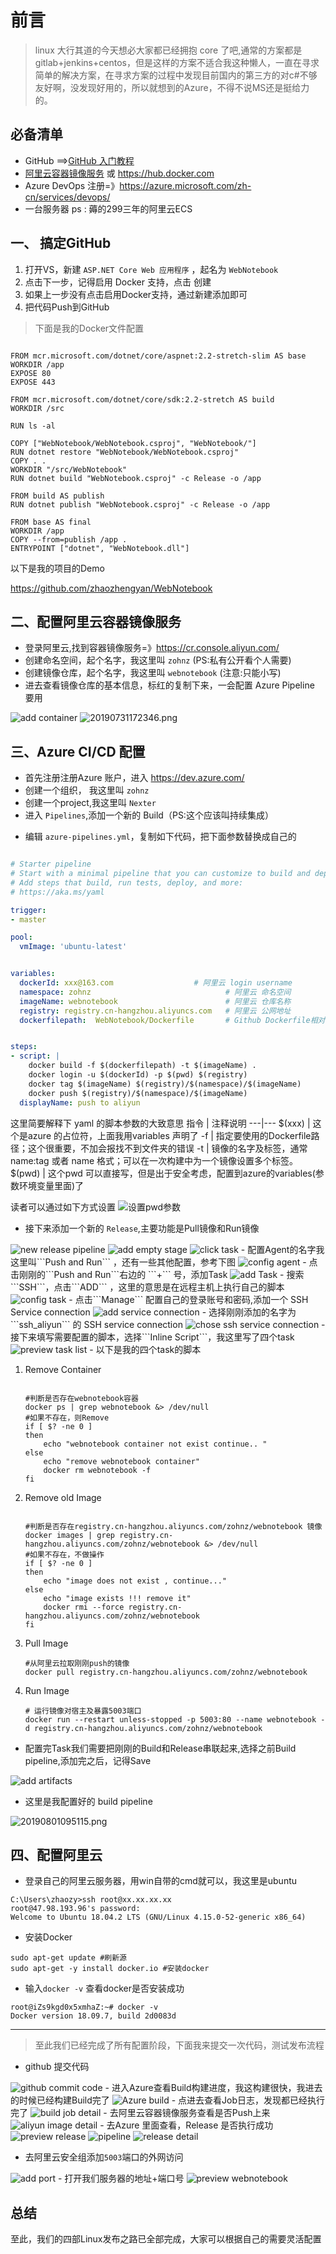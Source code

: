 # 前言

>linux 大行其道的今天想必大家都已经拥抱 core 了吧,通常的方案都是 gitlab+jenkins+centos，但是这样的方案不适合我这种懒人，一直在寻求简单的解决方案，在寻求方案的过程中发现目前国内的第三方的对c#不够友好啊，没发现好用的，所以就想到的Azure，不得不说MS还是挺给力的。

## 必备清单

- GitHub ==>[GitHub 入门教程](https://help.github.com/cn/articles/set-up-git)
- [阿里云容器镜像服务](https://cr.console.aliyun.com/cn-hangzhou/instances/repositories) 或 <https://hub.docker.com>
- Azure DevOps 注册=》<https://azure.microsoft.com/zh-cn/services/devops/>
- 一台服务器 ps : 薅的299三年的阿里云ECS

## 一、 搞定GitHub

1. 打开VS，新建 ```ASP.NET Core Web 应用程序``` ，起名为 ```WebNotebook```
2. 点击下一步，记得启用 Docker 支持，点击 创建
3. 如果上一步没有点击启用Docker支持，通过新建添加即可 
4. 把代码Push到GitHub

> 下面是我的Docker文件配置

```base

FROM mcr.microsoft.com/dotnet/core/aspnet:2.2-stretch-slim AS base
WORKDIR /app
EXPOSE 80
EXPOSE 443

FROM mcr.microsoft.com/dotnet/core/sdk:2.2-stretch AS build
WORKDIR /src

RUN ls -al

COPY ["WebNotebook/WebNotebook.csproj", "WebNotebook/"]
RUN dotnet restore "WebNotebook/WebNotebook.csproj"
COPY . .
WORKDIR "/src/WebNotebook"
RUN dotnet build "WebNotebook.csproj" -c Release -o /app

FROM build AS publish
RUN dotnet publish "WebNotebook.csproj" -c Release -o /app

FROM base AS final
WORKDIR /app
COPY --from=publish /app .
ENTRYPOINT ["dotnet", "WebNotebook.dll"]
```

以下是我的项目的Demo

<https://github.com/zhaozhengyan/WebNotebook>

<!-- <img src="https://github.com/zhaozhengyan/Notebook/raw/master/img/20190731170310.png" alt="20190731170310.png"> -->

## 二、配置阿里云容器镜像服务

- 登录阿里云,找到容器镜像服务=》<https://cr.console.aliyun.com/>
- 创建命名空间，起个名字，我这里叫  ```zohnz``` (PS:私有公开看个人需要)
- 创建镜像仓库，起个名字，我这里叫  ```webnotebook``` (注意:只能小写)
- 进去查看镜像仓库的基本信息，标红的复制下来，一会配置 Azure Pipeline 要用

<img src="https://github.com/zhaozhengyan/Notebook/raw/master/img/20190801141126.png" alt="add container">

<img src="https://github.com/zhaozhengyan/Notebook/raw/master/img/20190731172346.png" alt="20190731172346.png">

## 三、Azure CI/CD 配置

- 首先注册注册Azure 账户，进入 <https://dev.azure.com/>
- 创建一个组织， 我这里叫 ```zohnz```
- 创建一个project,我这里叫 ```Nexter```
- 进入  ```Pipelines```,添加一个新的 Build（PS:这个应该叫持续集成）

<!-- 
<img src="https://github.com/zhaozhengyan/Notebook/raw/master/img/20190731165912.png" alt="点击Pipeline">
<img src="https://github.com/zhaozhengyan/Notebook/raw/master/img/20190731170123.png" alt="New build Pipeline">
<img src="https://github.com/zhaozhengyan/Notebook/raw/master/img/20190731170704.png" alt="选择GitHub">
<img src="https://github.com/zhaozhengyan/Notebook/raw/master/img/20190731170832.png" alt="选择WebNotebook">
<img src="https://github.com/zhaozhengyan/Notebook/raw/master/img/20190731171114.png" alt="选择Asp.Net Core"> -->

- 编辑  ```azure-pipelines.yml```，复制如下代码，把下面参数替换成自己的

```yaml

# Starter pipeline
# Start with a minimal pipeline that you can customize to build and deploy your code.
# Add steps that build, run tests, deploy, and more:
# https://aka.ms/yaml

trigger:
- master

pool:
  vmImage: 'ubuntu-latest'


variables:
  dockerId: xxx@163.com                  # 阿里云 login username
  namespace: zohnz                              # 阿里云 命名空间
  imageName: webnotebook                        # 阿里云 仓库名称
  registry: registry.cn-hangzhou.aliyuncs.com   # 阿里云 公网地址
  dockerfilepath:  WebNotebook/Dockerfile       # Github Dockerfile相对路径


steps:
- script: |
    docker build -f $(dockerfilepath) -t $(imageName) .
    docker login -u $(dockerId) -p $(pwd) $(registry)
    docker tag $(imageName) $(registry)/$(namespace)/$(imageName)
    docker push $(registry)/$(namespace)/$(imageName)
  displayName: push to aliyun

```

这里简要解释下 yaml 的脚本参数的大致意思
指令 | 注释说明
---|---
$(xxx) | 这个是azure 的占位符，上面我用variables 声明了
-f | 指定要使用的Dockerfile路径；这个很重要，不加会报找不到文件夹的错误
-t | 镜像的名字及标签，通常 name:tag 或者 name 格式；可以在一次构建中为一个镜像设置多个标签。
$(pwd) | 这个pwd 可以直接写，但是出于安全考虑，配置到azure的variables(参数环境变量里面)了

读者可以通过如下方式设置
<img src="https://github.com/zhaozhengyan/Notebook/raw/master/img/20190731175832.png" alt="设置pwd参数">

- 接下来添加一个新的 ```Release```,主要功能是Pull镜像和Run镜像
<img src="https://github.com/zhaozhengyan/Notebook/raw/master/img/20190731180209.png" alt="new release pipeline">
<img src="https://github.com/zhaozhengyan/Notebook/raw/master/img/20190731180604.png" alt="add empty stage">
<img src="https://github.com/zhaozhengyan/Notebook/raw/master/img/20190801091512.png" alt="click task">
- 配置Agent的名字我这里叫```Push and Run``` ，还有一些其他配置，参考下图
<img src="https://github.com/zhaozhengyan/Notebook/raw/master/img/20190801091628.png" alt="config agent">
- 点击刚刚的```Push and Run```右边的 ```+``` 号，添加Task
<img src="https://github.com/zhaozhengyan/Notebook/raw/master/img/20190801091802.png" alt="add Task">
- 搜索```SSH```，点击```ADD``` ，这里的意思是在远程主机上执行自己的脚本
<img src="https://github.com/zhaozhengyan/Notebook/raw/master/img/20190801092059.png" alt="config task">
- 点击```Manage``` 配置自己的登录账号和密码,添加一个 SSH Service connection
<img src="https://github.com/zhaozhengyan/Notebook/raw/master/img/20190801092612.png" alt="add service connection">
- 选择刚刚添加的名字为```ssh_aliyun``` 的 SSH service connection
<img src="https://github.com/zhaozhengyan/Notebook/raw/master/img/20190801092810.png" alt="chose ssh service connection">
- 接下来填写需要配置的脚本，选择```Inline Script```，我这里写了四个task
<img src="https://github.com/zhaozhengyan/Notebook/raw/master/img/20190801093302.png" alt="preview task list">
- 以下是我的四个task的脚本

1. Remove Container

    ```shell

    #判断是否存在webnotebook容器
    docker ps | grep webnotebook &> /dev/null
    #如果不存在，则Remove
    if [ $? -ne 0 ]
    then
        echo "webnotebook container not exist continue.. "
    else
        echo "remove webnotebook container"
        docker rm webnotebook -f
    fi

    ```

2. Remove old Image

    ```shell

    #判断是否存在registry.cn-hangzhou.aliyuncs.com/zohnz/webnotebook 镜像
    docker images | grep registry.cn-hangzhou.aliyuncs.com/zohnz/webnotebook &> /dev/null
    #如果不存在，不做操作
    if [ $? -ne 0 ]
    then
        echo "image does not exist , continue..."
    else
        echo "image exists !!! remove it"
        docker rmi --force registry.cn-hangzhou.aliyuncs.com/zohnz/webnotebook
    fi

    ```

3. Pull Image

    ```shell
    #从阿里云拉取刚刚push的镜像
    docker pull registry.cn-hangzhou.aliyuncs.com/zohnz/webnotebook
    ```

4. Run Image

    ```shell
    # 运行镜像对宿主及暴露5003端口
    docker run --restart unless-stopped -p 5003:80 --name webnotebook -d registry.cn-hangzhou.aliyuncs.com/zohnz/webnotebook
    ```

- 配置完Task我们需要把刚刚的Build和Release串联起来,选择之前Build pipeline,添加完之后，记得Save
<img src="https://github.com/zhaozhengyan/Notebook/raw/master/img/20190801094656.png" alt="add artifacts">

- 这里是我配置好的 build pipeline

<img src="https://github.com/zhaozhengyan/Notebook/raw/master/img/20190801095115.png" alt="20190801095115.png">

## 四、配置阿里云

- 登录自己的阿里云服务器，用win自带的cmd就可以，我这里是ubuntu

```shell
C:\Users\zhaozy>ssh root@xx.xx.xx.xx
root@47.98.193.96's password:
Welcome to Ubuntu 18.04.2 LTS (GNU/Linux 4.15.0-52-generic x86_64)
```

- 安装Docker

```shell
sudo apt-get update #刷新源
sudo apt-get -y install docker.io #安装docker
```

- 输入```docker -v``` 查看docker是否安装成功

```shell
root@iZs9kgd0x5xmhaZ:~# docker -v
Docker version 18.09.7, build 2d0083d
```

---

> 至此我们已经完成了所有配置阶段，下面我来提交一次代码，测试发布流程

- github 提交代码
<img src="https://github.com/zhaozhengyan/Notebook/raw/master/img/20190801140442.png" alt="github commit code">
- 进入Azure查看Build构建进度，我这构建很快，我进去的时候已经构建Build完了
<img src="https://github.com/zhaozhengyan/Notebook/raw/master/img/20190801140651.png" alt="Azure build">
- 点进去查看Job日志，发现都已经执行完了
<img src="https://github.com/zhaozhengyan/Notebook/raw/master/img/20190801140802.png" alt="build job detail">
- 去阿里云容器镜像服务查看是否Push上来
<img src="https://github.com/zhaozhengyan/Notebook/raw/master/img/20190801141315.png" alt="aliyun image detail">
- 去Azure 里面查看，Release 是否执行成功
<img src="https://github.com/zhaozhengyan/Notebook/raw/master/img/20190801141508.png" alt="preview release">
<img src="https://github.com/zhaozhengyan/Notebook/raw/master/img/20190801141957.png" alt="pipeline">
<img src="https://github.com/zhaozhengyan/Notebook/raw/master/img/20190801142028.png" alt="release detail">

- 去阿里云安全组添加```5003```端口的外网访问
<img src="https://github.com/zhaozhengyan/Notebook/raw/master/img/20190801142602.png" alt="add port">
- 打开我们服务器的地址+端口号
<img src="https://github.com/zhaozhengyan/Notebook/raw/master/img/20190801142737.png" alt="preview webnotebook">

## 总结

至此，我们的四部Linux发布之路已全部完成，大家可以根据自己的需要灵活配置
